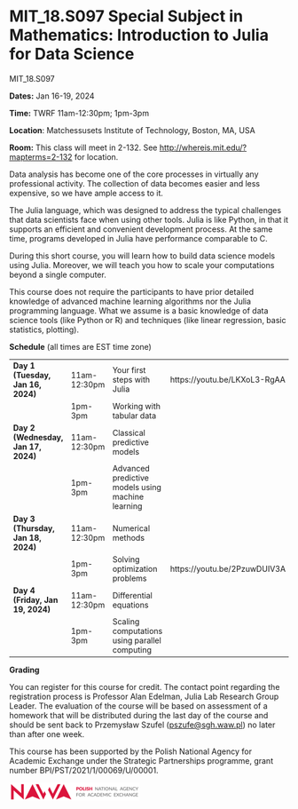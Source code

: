 
# MIT_18.S097 Special Subject in Mathematics: Introduction to Julia for Data Science
MIT_18.S097

**Dates:** Jan 16-19, 2024

**Time:** TWRF 11am-12:30pm; 1pm-3pm

**Location**: Matchessusets Institute of Technology, Boston, MA, USA

**Room:** This class will meet in 2-132. See http://whereis.mit.edu/?mapterms=2-132 for location.



Data analysis has become one of the core processes in virtually any professional activity. The collection of data becomes easier and less expensive, so we have ample access to it.

The Julia language, which was designed to address the typical challenges that data scientists face when using other tools. Julia is like Python, in that it supports an efficient and convenient development process. At the same time, programs developed in Julia have performance comparable to C.

During this short course, you will learn how to build data science models using Julia. Moreover, we will teach you how to scale your computations beyond a single computer.

This course does not require the participants to have prior detailed knowledge of advanced machine learning algorithms nor the Julia programming language. What we assume is a basic knowledge of data science tools (like Python or R) and techniques (like linear regression, basic statistics, plotting).

<!--
**Installation instructions**
Installation instructions can be found in [materials for the day 1](Day-1a_Your-first-steps-with-Julia/)

Once installed the code can be run as
```
using Pkg
Pkg.activate(".") # assumes running the code in the main folder of this repository
using IJulia
notebook(dir=".")
```
-->

**Schedule** (all times are EST time zone)

<table>
<tr><td><b>Day 1 (Tuesday, Jan 16, 2024)</b></td><td>11am-12:30pm</td><td>Your first steps with Julia</td><td>https://youtu.be/LKXoL3-RgAA</td></tr>
<tr><td>&nbsp;</td><td>1pm-3pm</td><td>Working with tabular data</td><td>&nbsp;</td></tr>

<tr><td><b>Day 2 (Wednesday, Jan 17, 2024)</b></td><td>11am-12:30pm</td><td>Classical predictive models</td><td>&nbsp;</td></tr>
<tr><td>&nbsp;</td><td>1pm-3pm</td><td>Advanced predictive models using machine learning</td><td>&nbsp;</td></tr>

<tr><td><b>Day 3 (Thursday, Jan 18, 2024)</b></td><td>11am-12:30pm</td><td>Numerical methods</td><td>&nbsp;</td></tr>
<tr><td>&nbsp;</td><td>1pm-3pm</td><td>Solving optimization problems</td><td>https://youtu.be/2PzuwDUIV3A</td></tr>

<tr><td><b>Day 4 (Friday, Jan 19, 2024)</b></td><td>11am-12:30pm</td><td>Differential equations</td><td>&nbsp;</td></tr>
<tr><td>&nbsp;</td><td>1pm-3pm</td><td>Scaling computations using parallel computing</td><td>&nbsp;</td></tr>
</table>



**Grading**

You can register for this course for credit. The contact point regarding the registration process is Professor Alan
Edelman, Julia Lab Research Group Leader. The evaluation of the course will be based on assessment of a homework that will be distributed during the last
day of the course and should be sent back to Przemysław Szufel (pszufe@sgh.waw.pl) no later than after one
week.

This course has been supported by the Polish  National Agency for Academic Exchange under  the Strategic Partnerships programme, grant  number BPI/PST/2021/1/00069/U/00001.



![img](nawalogo.png)
